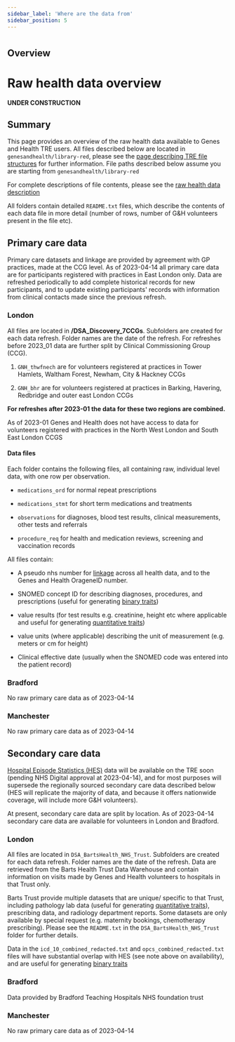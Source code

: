 ```yaml
---
sidebar_label: 'Where are the data from'
sidebar_position: 5
---
```


# 

## **Overview**

# Raw health data overview

**UNDER CONSTRUCTION**

## Summary

This page provides an overview of the raw health data available to Genes and Health TRE users. All files described below are located in `genesandhealth/library-red`, please see the [page describing TRE file structures](/docs/explainers/file_structure.md) for further information. File paths described below assume you are starting from `genesandhealth/library-red`

For complete descriptions of file contents, please see the [raw health data description](/docs/explainers/raw_phenotype_data_description.md)

All folders contain  detailed `README.txt` files, which describe the contents of each data file in more detail (number of rows, number of G&H volunteers present in the file etc). 

## Primary care data

Primary care datasets and linkage are provided by agreement with GP practices, made at the CCG level. As of 2023-04-14 all primary care data are for participants registered with practices in East London only. Data are refreshed periodically to add complete historical records for new participants, and to update existing participants' records with information from clinical contacts made since the previous refresh.

### London

All files are located in **/DSA_Discovery_7CCGs**. Subfolders are created for each data refresh. Folder names are the date of the refresh. For refreshes before 2023_01 data are further split by Clinical Commissioning Group (CCG). 

1. `GNH_thwfnech` are for volunteers registered at practices in Tower Hamlets, Waltham Forest, Newham, City & Hackney CCGs

2. `GNH_bhr` are for volunteers registered at practices in Barking, Havering, Redbridge and outer east London CCGs

**For refreshes after 2023-01 the data for these two regions are combined.**

As of 2023-01 Genes and Health does not have access to data for volunteers registered with practices in the North West London and South East London CCGS

#### Data files

Each folder contains the following files, all containing raw, individual level data, with one row per observation. 

-  `medications_ord` for normal repeat prescriptions

- `medications_stmt` for short term medications and treatments

- `observations` for diagnoses, blood test results, clinical measurements, other tests and referrals

- `procedure_req` for health and medication reviews, screening and vaccination records

All files contain:

- A pseudo nhs number for [linkage](/docs/explainers/how_is_data_linked.md) across all health data, and to the Genes and Health OrageneID number. 

- SNOMED concept ID for describing diagnoses, procedures, and prescriptions (useful for generating [binary traits](/docs/explainers/phenotype_curation.md))

- value results (for test results e.g. creatinine, height etc where applicable and useful for generating [quantitative traits](/docs/explainers/phenotype_curation.md))

- value units (where applicable) describing the unit of measurement (e.g. meters or cm for height)

- Clinical effective date (usually when the SNOMED code was entered into the patient record)

### Bradford
No raw primary care data as of 2023-04-14

### Manchester
No raw primary care data as of 2023-04-14

## Secondary care data

[Hospital Episode Statistics (HES)](https://digital.nhs.uk/data-and-information/data-tools-and-services/data-services/hospital-episode-statistics) data will be available on the TRE soon (pending NHS Digital approval at 2023-04-14), and for most purposes will supersede the regionally sourced secondary care data described below (HES will replicate the majority of data, and because it offers nationwide coverage, will include more G&H volunteers).

At present, secondary care data are split by location. As of 2023-04-14 secondary care data are available for volunteers in London and Bradford. 

### London

All files are located in `DSA_BartsHealth_NHS_Trust`. Subfolders are created for each data refresh. Folder names are the date of the refresh. Data are retrieved from the Barts Health Trust Data Warehouse and contain information on visits made by Genes and Health volunteers to hospitals in that Trust only. 

Barts Trust provide multiple datasets that are unique/ specific to that Trust, including pathology lab data (useful for generating [quantitative traits](/docs/explainers/phenotype_curation.md)), prescribing data, and radiology department reports. Some datasets are only available by special request (e.g. maternity bookings, chemotherapy prescribing). Please see the `README.txt` in the `DSA_BartsHealth_NHS_Trust` folder for further details.

Data in the `icd_10_combined_redacted.txt` and `opcs_combined_redacted.txt` files will have substantial overlap with HES (see note above on availability), and are useful for generating [binary traits](/docs/explainers/phenotype_curation.md)


### Bradford
Data provided by Bradford Teaching Hospitals NHS foundation trust

### Manchester
No raw primary care data as of 2023-04-14
